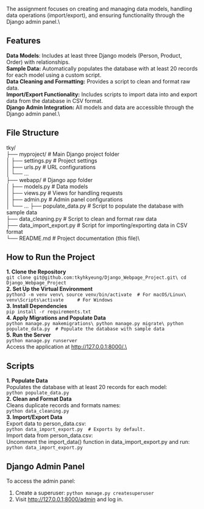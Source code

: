 The assignment focuses on creating and managing data models, handling data operations (import/export), and ensuring functionality through the Django admin panel.\
## Features
**Data Models**: Includes at least three Django models (Person, Product, Order) with relationships.\
**Sample Data:** Automatically populates the database with at least 20 records for each model using a custom script.\
**Data Cleaning and Formatting:** Provides a script to clean and format raw data.\
**Import/Export Functionality:** Includes scripts to import data into and export data from the database in CSV format.\
**Django Admin Integration:** All models and data are accessible through the Django admin panel.\

## File Structure
tky/\
├── myproject/             # Main Django project folder\
│   ├── settings.py        # Project settings\
│   ├── urls.py            # URL configurations\
│   └── ...\
├── webapp/                # Django app folder\
│   ├── models.py          # Data models\
│   ├── views.py           # Views for handling requests\
│   ├── admin.py           # Admin panel configurations\
│   └── ...
├── populate_data.py       # Script to populate the database with sample data\
├── data_cleaning.py       # Script to clean and format raw data\
├── data_import_export.py  # Script for importing/exporting data in CSV format\
└── README.md              # Project documentation (this file)\

## How to Run the Project
**1. Clone the Repository**\
`git clone git@github.com:tkyhkyeung/Django_Webpage_Project.git\
cd Django_Webpage_Project`\
**2. Set Up the Virtual Environment**\
`python3 -m venv venv\
source venv/bin/activate  # For macOS/Linux\
venv\Scripts\activate     # For Windows`\
**3. Install Dependencies**\
`pip install -r requirements.txt`\
**4. Apply Migrations and Populate Data**\
`python manage.py makemigrations\
python manage.py migrate\
python populate_data.py  # Populate the database with sample data`\
**5. Run the Server**\
`python manage.py runserver`\
Access the application at http://127.0.0.1:8000/.\
## Scripts
**1. Populate Data**\
Populates the database with at least 20 records for each model:\
`python populate_data.py`\
**2. Clean and Format Data**\
Cleans duplicate records and formats names:\
`python data_cleaning.py`\
**3. Import/Export Data**\
Export data to person_data.csv:\
`python data_import_export.py  # Exports by default.`\
Import data from person_data.csv:\
Uncomment the import_data() function in data_import_export.py and run:\
`python data_import_export.py`
## Django Admin Panel
To access the admin panel:
1. Create a superuser:
`python manage.py createsuperuser`
2. Visit http://127.0.0.1:8000/admin and log in.
